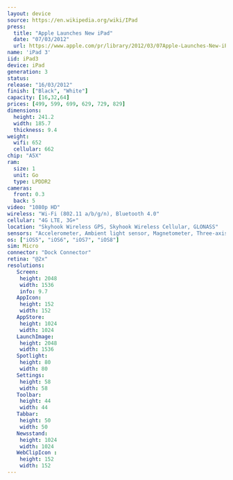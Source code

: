 ```yaml
---
layout: device
source: https://en.wikipedia.org/wiki/IPad
press:
  title: "Apple Launches New iPad"
  date: "07/03/2012"
  url: https://www.apple.com/pr/library/2012/03/07Apple-Launches-New-iPad.html
name: 'iPad 3'
iid: iPad3
device: iPad
generation: 3
status: 
release: "16/03/2012"
finish: ["Black", "White"]
capacity: [16,32,64]
prices: [499, 599, 699, 629, 729, 829]
dimensions:
  height: 241.2
  width: 185.7
  thickness: 9.4
weight:
  wifi: 652
  cellular: 662
chip: "A5X"
ram:
  size: 1
  unit: Go
  type: LPDDR2
cameras:
  front: 0.3
  back: 5
video: "1080p HD"
wireless: "Wi-Fi (802.11 a/b/g/n), Bluetooth 4.0"
cellular: "4G LTE, 3G+"
location: "Skyhook Wireless GPS, Skyhook Wireless Cellular, GLONASS"
sensors: "Accelerometer, Ambient light sensor, Magnetometer, Three-axis gyroscope"
os: ["iOS5", "iOS6", "iOS7", "iOS8"]
sim: Micro
connector: "Dock Connector"
retina: "@2x"
resolutions:
   Screen:
    height: 2048
    width: 1536
    info: 9.7
   AppIcon:
    height: 152
    width: 152
   AppStore:
    height: 1024
    width: 1024
   LaunchImage:
    height: 2048
    width: 1536
   Spotlight:
    height: 80
    width: 80
   Settings:
    height: 58
    width: 58
   Toolbar:
    height: 44
    width: 44
   Tabbar:
    height: 50
    width: 50
   Newsstand:
    height: 1024
    width: 1024
   WebClipIcon :
    height: 152
    width: 152
---
```

